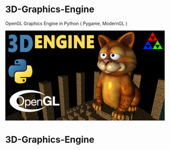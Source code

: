 # 3D-Graphics-Engine
OpenGL Graphics Engine in Python ( Pygame, ModernGL ) 

![opengl](/screenshot/0.jpg)
# 3D-Graphics-Engine
